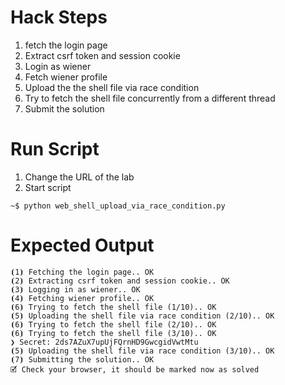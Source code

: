 # Hack Steps

1. fetch the login page
2. Extract csrf token and session cookie
3. Login as wiener
4. Fetch wiener profile
5. Upload the the shell file via race condition
6. Try to fetch the shell file concurrently from a different thread
7. Submit the solution

# Run Script

1. Change the URL of the lab
2. Start script

```
~$ python web_shell_upload_via_race_condition.py
```

# Expected Output

```
⦗1⦘ Fetching the login page.. OK
⦗2⦘ Extracting csrf token and session cookie.. OK
⦗3⦘ Logging in as wiener.. OK
⦗4⦘ Fetching wiener profile.. OK
⦗6⦘ Trying to fetch the shell file (1/10).. OK
⦗5⦘ Uploading the shell file via race condition (2/10).. OK
⦗6⦘ Trying to fetch the shell file (2/10).. OK
⦗6⦘ Trying to fetch the shell file (3/10).. OK
❯ Secret: 2ds7AZuX7upUjFQrnHD9GwcgidVwtMtu
⦗5⦘ Uploading the shell file via race condition (3/10).. OK
⦗7⦘ Submitting the solution.. OK
🗹 Check your browser, it should be marked now as solved
```
